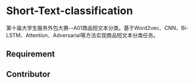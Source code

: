 # Short-Text-classification
第十届大学生服务外包大赛--A01商品短文本分类。基于Word2vec、CNN、Bi-LSTM、Attention、Adversarial等方法实现商品短文本分类任务。

## Requirement

## Contributor


